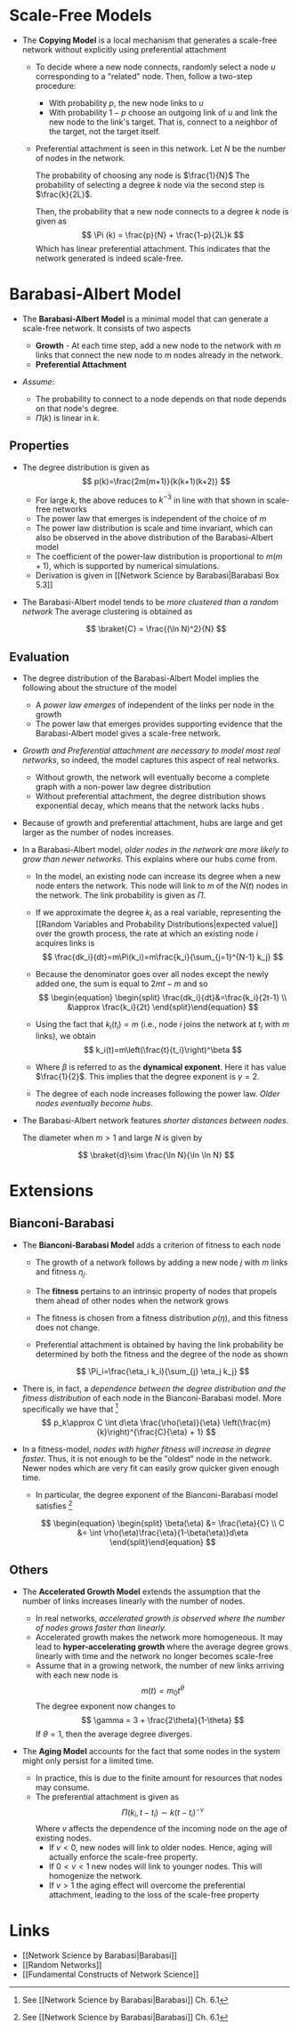 # Scale-Free Models 
* The **Copying Model** is a local mechanism that generates a scale-free network without explicitly using preferential attachment
	* To decide where a new node connects, randomly select a node $u$ corresponding to a "related" node. Then, follow a two-step procedure:
		* With probability $p$, the new node links to $u$
		* With probability $1-p$ choose an outgoing link of $u$ and link the new node to the link's target. That is, connect to a neighbor of the target, not the target itself. 
	* Preferential attachment is seen in this network. 
	  Let  $N$ be the number of nodes in the network.
	  
	  The probability of choosing any node is $\frac{1}{N}$
	  The probability of selecting a degree $k$ node via the second step is $\frac{k}{2L}$.
	  
	  Then, the probability that a new node connects to a degree $k$ node is given as
	  $$
	  \Pi (k) = \frac{p}{N} + \frac{1-p}{2L}k
	  $$
	  Which has linear preferential attachment. This indicates that the network generated is indeed scale-free.

# Barabasi-Albert Model 
* The **Barabasi-Albert Model** is a minimal model that can generate a scale-free network. It consists of two aspects 
	* **Growth** - At each time step, add a new node to the network with $m$ links that connect the new node to $m$ nodes already in the network.
	* **Preferential Attachment** 

* *Assume*:
	* The probability to connect to a node depends on that node depends on that node's degree.
	* $\Pi(k)$ is linear in $k$.

## Properties 
* The degree distribution is given as 
  $$
  p(k)=\frac{2m(m+1)}{k(k+1)(k+2)}
  $$
	* For large $k$, the above reduces to $k^{-3}$ in line with that shown in scale-free networks 
	* The power law that emerges is independent of the choice of $m$
	* The power law distribution is scale and time invariant, which can also be observed in the above distribution of the Barabasi-Albert model 
	* The coefficient of the power-law distribution is proportional to $m(m+1)$, which is supported by numerical simulations.
	* Derivation is given in [[Network Science by Barabasi|Barabasi Box 5.3]] 

* The Barabasi-Albert model tends to be *more clustered than a random network* The average clustering is obtained as 
  
  $$
  \braket{C} = \frac{(\ln N)^2}{N}
  $$

##  Evaluation 
* The degree distribution of the Barabasi-Albert Model implies the following about the structure of the model 
	* A *power law emerges* of independent of the links per node in the growth 
	* The power law that emerges provides supporting evidence that the Barabasi-Albert model gives a scale-free network.

* *Growth and Preferential attachment are necessary to model most real networks*, so indeed, the model captures this aspect of real networks.
	* Without growth, the network will eventually become a complete graph with a non-power law degree distribution 
	* Without preferential attachment, the degree distribution shows exponential decay, which means that the network lacks hubs .

* Because of growth and preferential attachment, hubs are large and get larger as the number of nodes increases. 
* In a Barabasi-Albert model, *older nodes in the network are more likely to grow than newer networks.* This explains where our hubs come from.
	* In the model, an existing node can increase its degree when a new node enters the network. This node will link to $m$ of the $N(t)$ nodes in the network. The link probability is given as $\Pi$. 
	* If we approximate the degree $k_i$ as a real variable, representing the [[Random Variables and Probability Distributions|expected value]] over the growth process, the rate at which an existing node $i$ acquires links is 
	  $$
	  \frac{dk_i}{dt}=m\Pi(k_i)=m\frac{k_i}{\sum_{j=1}^{N-1} k_j}
	  $$
	* Because the denominator goes over all nodes except the newly added one, the sum is equal to $2mt-m$ and so 
	  $$
	  \begin{equation} \begin{split}
	  \frac{dk_i}{dt}&=\frac{k_i}{2t-1}  \\ 
	  &\approx \frac{k_i}{2t}
	  \end{split}\end{equation}
	  $$

	* Using the fact that $k_i(t_i)=m$ (i.e., node $i$ joins the network at $t_i$ with $m$ links), we obtain 
	  $$
	  k_i(t)=m\left(\frac{t}{t_i}\right)^\beta
	  $$

	* Where $\beta$ is referred to as the **dynamical exponent**. Here it has value $\frac{1}{2}$. This implies that the degree exponent is $\gamma = 2$.
	* The degree of each node increases following the power law. *Older nodes eventually become hubs*.


* The Barabasi-Albert network features *shorter distances between nodes*.
  
  The diameter when $m>1$ and large $N$ is given by 
  
  $$
  \braket{d}\sim \frac{\ln N}{\ln \ln N}
  $$


# Extensions 
## Bianconi-Barabasi
* The **Bianconi-Barabasi Model** adds a criterion of fitness to each node 
	* The growth of a network follows by adding a new node $j$ with $m$ links and fitness $\eta_j$. 
	* The **fitness** pertains to an intrinsic property of nodes that propels them ahead of other nodes when the network grows 
	* The fitness is chosen from a fitness distribution $\rho(\eta)$, and this fitness does not change.
	* Preferential attachment is obtained by having the link probability be determined by both the fitness and the degree of the node as shown 
	  
	  $$
	  \Pi_i=\frac{\eta_i k_i}{\sum_{j} \eta_j k_j}
	  $$

* There is, in fact, a *dependence between the degree distribution and the fitness distribution* of each node in the Bianconi-Barabasi model. More specifically we have that [^biabar_1]
  $$
  p_k\approx C \int d\eta \frac{\rho(\eta)}{\eta} \left(\frac{m}{k}\right)^{\frac{C}{\eta} + 1}
  $$

[^biabar_1]: See [[Network Science by Barabasi|Barabasi]] Ch. 6.1

* In a fitness-model, *nodes with higher fitness will increase in degree faster.* Thus, it is not enough to be the "oldest" node in the  network. Newer nodes which are very fit can easily grow quicker given enough time.
	* In particular, the degree exponent of the Bianconi-Barabasi model satisfies [^biabar_1]
	  
	  $$
	  \begin{equation} \begin{split}
	  \beta(\eta) &= \frac{\eta}{C} \\
	  C &= \int \rho(\eta)\frac{\eta}{1-\beta(\eta)}d\eta
	  \end{split}\end{equation}
	  $$


## Others 
* The **Accelerated Growth Model** extends the assumption that the number of links increases linearly with the number of nodes.
	* In real networks, *accelerated growth is observed where the number of nodes grows faster than linearly.* 
	* Accelerated growth makes the network more homogeneous. It may lead to **hyper-accelerating growth** where the average degree grows linearly with time and the network no longer becomes scale-free 
	* Assume that in a growing network, the number of new links arriving with each new node is 
	  $$
	  m(t)=m_0t^\theta
	  $$
	  The degree exponent now changes to 
	  $$
	  \gamma = 3 + \frac{2\theta}{1-\theta}
	  $$
	  If $\theta=1$, then the average degree diverges. 

* The **Aging Model** accounts for the fact that some nodes in the system might only persist for a limited time. 
	* In practice, this is due to the finite amount for resources that nodes may consume.
	* The preferential attachment is given as
	  $$
	  \Pi(k_i,t-t_i) \sim k(t-t_i)^{-v}
	  $$
	  Where $v$ affects the dependence of the incoming node on the age of existing nodes.
	  * If $v<0$, new nodes will link to older nodes. Hence, aging will actually enforce the scale-free property. 
	  * If $0<v<1$ new nodes will link to younger nodes. This will homogenize the network.
	  * If $v>1$ the aging effect will overcome the preferential attachment, leading to the loss of the scale-free property



# Links 
* [[Network Science by Barabasi|Barabasi]]
* [[Random Networks]]
* [[Fundamental Constructs of Network Science]]